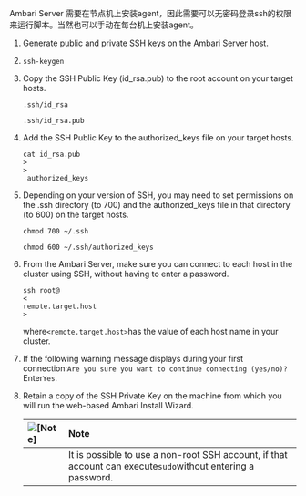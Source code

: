 Ambari Server 需要在节点机上安装agent，因此需要可以无密码登录ssh的权限来运行脚本。当然也可以手动在每台机上安装agent。

1. Generate public and private SSH keys on the Ambari Server host.

1. ```
   ssh-keygen
   ```
2. Copy the SSH Public Key \(id\_rsa.pub\) to the root account on your target hosts.

   ```
   .ssh/id_rsa
   ```

   ```
   .ssh/id_rsa.pub
   ```

3. Add the SSH Public Key to the authorized\_keys file on your target hosts.

   ```
   cat id_rsa.pub 
   >
   >
    authorized_keys
   ```

4. Depending on your version of SSH, you may need to set permissions on the .ssh directory \(to 700\) and the authorized\_keys file in that directory \(to 600\) on the target hosts.

   ```
   chmod 700 ~/.ssh
   ```

   ```
   chmod 600 ~/.ssh/authorized_keys
   ```

5. From the Ambari Server, make sure you can connect to each host in the cluster using SSH, without having to enter a password.

   ```
   ssh root@
   <
   remote.target.host
   >
   ```

   where`<remote.target.host>`has the value of each host name in your cluster.

6. If the following warning message displays during your first connection:`Are you sure you want to continue connecting (yes/no)?`Enter`Yes`.

7. Retain a copy of the SSH Private Key on the machine from which you will run the web-based Ambari Install Wizard.

   | ![](https://docs.hortonworks.com/HDPDocuments/Ambari-2.5.0.3/bk_ambari-installation/common/images/admon/note.png "\[Note\]") | Note |
   | :--- | :--- |
   |  | It is possible to use a non-root SSH account, if that account can execute`sudo`without entering a password. |



